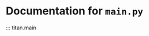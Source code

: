 # Documentation for ``main.py``

::: titan.main
    <!-- options:
        show_root_heading: true -->